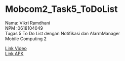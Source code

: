 # Mobcom2_Task5_ToDoList

Nama: Vikri Ramdhani <br>
NPM :0618104049 <br>
Tugas 5 To Do List dengan Notifikasi dan AlarmManager <br>
Mobile Computing 2 <br>
 
<a href="https://youtu.be/ZtwccQpkpRo" target="_blank">Link Video</a><br>
<a href="https://drive.google.com/file/d/1x1oAPJwlUY2v-2wQ4VnXHZBOIE53o0jg/view?usp=sharing">Link APK</a>
